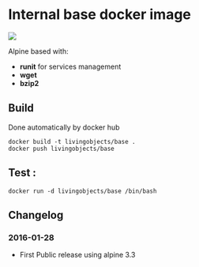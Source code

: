 # Internal base docker image

[![](https://badge.imagelayers.io/livingobjects/base:latest.svg)](https://imagelayers.io/?images=livingobjects/base:latest 'Get your own badge on imagelayers.io')

Alpine based with: 
 * **runit** for services management
 * **wget**
 * **bzip2** 

## Build

Done automatically by docker hub

    docker build -t livingobjects/base .
    docker push livingobjects/base


## Test : 

    docker run -d livingobjects/base /bin/bash

## Changelog

### 2016-01-28
 * First Public release using alpine 3.3
